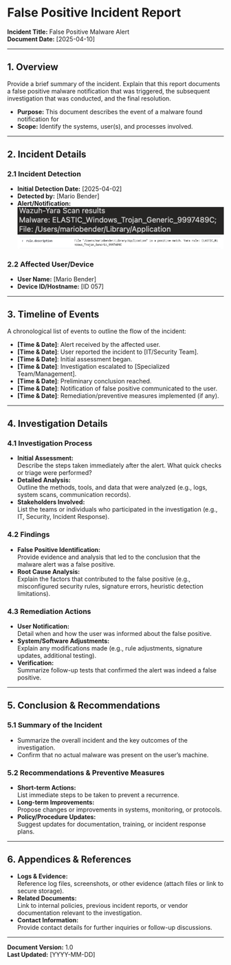 # False Positive Incident Report

**Incident Title:** False Positive Malware Alert  
**Document Date:** [2025-04-10]

---

## 1. Overview

Provide a brief summary of the incident. Explain that this report documents a false positive malware notification that was triggered, the subsequent investigation that was conducted, and the final resolution.

- **Purpose:** This document describes the event of a malware found notification for 
- **Scope:** Identify the systems, user(s), and processes involved.

---

## 2. Incident Details

### 2.1 Incident Detection
- **Initial Detection Date:** [2025-04-02]  
- **Detected by:** [Mario Bender]  
- **Alert/Notification:**  
![Malware Notification](assets/image.png)
![Dashboard Logs](assets/malware-dashboard-log.png)

### 2.2 Affected User/Device
- **User Name:** [Mario Bender]  
- **Device ID/Hostname:** [ID 057]  

---

## 3. Timeline of Events

A chronological list of events to outline the flow of the incident:

- **[Time & Date]**: Alert received by the affected user.
- **[Time & Date]**: User reported the incident to [IT/Security Team].
- **[Time & Date]**: Initial assessment began.
- **[Time & Date]**: Investigation escalated to [Specialized Team/Management].
- **[Time & Date]**: Preliminary conclusion reached.
- **[Time & Date]**: Notification of false positive communicated to the user.
- **[Time & Date]**: Remediation/preventive measures implemented (if any).

---

## 4. Investigation Details

### 4.1 Investigation Process
- **Initial Assessment:**  
  Describe the steps taken immediately after the alert. What quick checks or triage were performed?
- **Detailed Analysis:**  
  Outline the methods, tools, and data that were analyzed (e.g., logs, system scans, communication records).
- **Stakeholders Involved:**  
  List the teams or individuals who participated in the investigation (e.g., IT, Security, Incident Response).

### 4.2 Findings
- **False Positive Identification:**  
  Provide evidence and analysis that led to the conclusion that the malware alert was a false positive.
- **Root Cause Analysis:**  
  Explain the factors that contributed to the false positive (e.g., misconfigured security rules, signature errors, heuristic detection limitations).

### 4.3 Remediation Actions
- **User Notification:**  
  Detail when and how the user was informed about the false positive.
- **System/Software Adjustments:**  
  Explain any modifications made (e.g., rule adjustments, signature updates, additional testing).
- **Verification:**  
  Summarize follow-up tests that confirmed the alert was indeed a false positive.

---

## 5. Conclusion & Recommendations

### 5.1 Summary of the Incident
- Summarize the overall incident and the key outcomes of the investigation.
- Confirm that no actual malware was present on the user’s machine.

### 5.2 Recommendations & Preventive Measures
- **Short-term Actions:**  
  List immediate steps to be taken to prevent a recurrence.
- **Long-term Improvements:**  
  Propose changes or improvements in systems, monitoring, or protocols.
- **Policy/Procedure Updates:**  
  Suggest updates for documentation, training, or incident response plans.

---

## 6. Appendices & References

- **Logs & Evidence:**  
  Reference log files, screenshots, or other evidence (attach files or link to secure storage).
- **Related Documents:**  
  Link to internal policies, previous incident reports, or vendor documentation relevant to the investigation.
- **Contact Information:**  
  Provide contact details for further inquiries or follow-up discussions.

---

**Document Version:** 1.0  
**Last Updated:** [YYYY-MM-DD]

